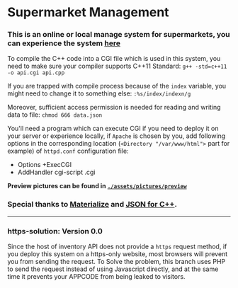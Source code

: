 # Supermarket Management

### This is an online or local manage system for supermarkets, you can experience the system [here](https://kingsleyxie.cn/supermarket-management/)

To compile the C++ code into a CGI file which is used in this system, you need to make sure your compiler supports C++11 Standard: `g++ -std=c++11 -o api.cgi api.cpp`

If you are trapped with compile process because of the `index` variable, you might need to change it to something else: `:%s/index/indexn/g`

Moreover, sufficient access permission is needed for reading and writing data to file: `chmod 666 data.json`

You'll need a program which can execute CGI if you need to deploy it on your server or experience locally, if `Apache` is chosen by you, add following options in the corresponding location (`<Directory "/var/www/html">` part for example) of  `httpd.conf` configuration file:

  - Options +ExecCGI
  - AddHandler cgi-script .cgi

**Preview pictures can be found in [`./assets/pictures/preview`](./assets/pictures/preview)**

### Special thanks to [Materialize](https://github.com/Dogfalo/materialize) and [JSON for C++](https://github.com/nlohmann/json).

***
### https-solution: Version 0.0

Since the host of inventory API does not provide a `https` request method, if you deploy this system on a https-only website, most browsers will prevent you from sending the request. To Solve the problem, this branch uses PHP to send the request instead of using Javascript directly, and at the same time it prevents your APPCODE from being leaked to visitors.